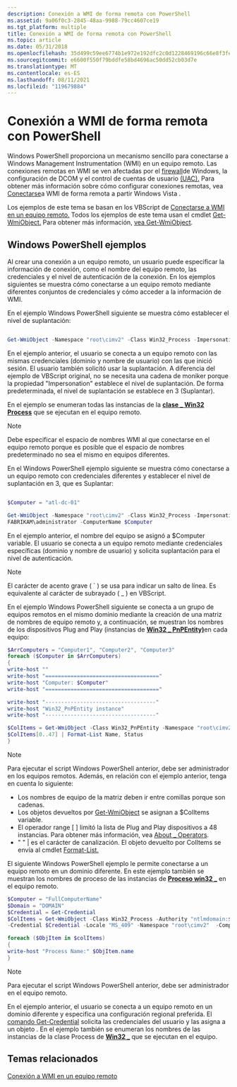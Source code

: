 ```yaml
---
description: Conexión a WMI de forma remota con PowerShell
ms.assetid: 9a06f0c3-2845-48aa-9988-79cc4607ce19
ms.tgt_platform: multiple
title: Conexión a WMI de forma remota con PowerShell
ms.topic: article
ms.date: 05/31/2018
ms.openlocfilehash: 35d499c59ee6774b1e972e192dfc2c0d1228469196c66e8f3feb80d1c9d6339c
ms.sourcegitcommit: e6600f550f79bddfe58bd4696ac50dd52cb03d7e
ms.translationtype: MT
ms.contentlocale: es-ES
ms.lasthandoff: 08/11/2021
ms.locfileid: "119679884"
---
```

# <a name="connecting-to-wmi-remotely-with-powershell"></a>Conexión a WMI de forma remota con PowerShell

Windows PowerShell proporciona un mecanismo sencillo para conectarse a Windows Management Instrumentation (WMI) en un equipo remoto. Las conexiones remotas en WMI se ven afectadas por el [firewall](/previous-versions/windows/it-pro/windows-server-2008-R2-and-2008/cc754274(v=ws.11))de Windows, la configuración de DCOM y el control de cuentas de usuario [(UAC).](/previous-versions/aa905108(v=msdn.10)) Para obtener más información sobre cómo configurar conexiones remotas, vea [Conectarse](connecting-to-wmi-remotely-starting-with-vista.md)a WMI de forma remota a partir Windows Vista .

Los ejemplos de este tema se basan en los VBScript de [Conectarse a WMI en un equipo remoto.](connecting-to-wmi-on-a-remote-computer.md) Todos los ejemplos de este tema usan el cmdlet [Get-WmiObject.](/previous-versions//dd315295(v=technet.10)) Para obtener más información, [vea Get-WmiObject](/previous-versions//dd315295(v=technet.10)).

## <a name="windows-powershell-examples"></a>Windows PowerShell ejemplos

Al crear una conexión a un equipo remoto, un usuario puede especificar la información de conexión, como el nombre del equipo remoto, las credenciales y el nivel de autenticación de la conexión. En los ejemplos siguientes se muestra cómo conectarse a un equipo remoto mediante diferentes conjuntos de credenciales y cómo acceder a la información de WMI.

En el ejemplo Windows PowerShell siguiente se muestra cómo establecer el nivel de suplantación:


```PowerShell

Get-WmiObject -Namespace "root\cimv2" -Class Win32_Process -Impersonation 3 -ComputerName Computer_B
```



En el ejemplo anterior, el usuario se conecta a un equipo remoto con las mismas credenciales (dominio y nombre de usuario) con las que inició sesión. El usuario también solicitó usar la suplantación. A diferencia del ejemplo de VBScript original, no se necesita una cadena de moniker porque la propiedad "Impersonation" establece el nivel de suplantación. De forma predeterminada, el nivel de suplantación se establece en 3 (Suplantar).

En el ejemplo se enumeran todas las instancias de la [**clase \_ Win32 Process**](/windows/desktop/CIMWin32Prov/win32-process) que se ejecutan en el equipo remoto.

> [!Note]  
> Debe especificar el espacio de nombres WMI al que conectarse en el equipo remoto porque es posible que el espacio de nombres predeterminado no sea el mismo en equipos diferentes.

 

En el Windows PowerShell ejemplo siguiente se muestra cómo conectarse a un equipo remoto con credenciales diferentes y establecer el nivel de suplantación en 3, que es Suplantar:


```PowerShell

$Computer = "atl-dc-01"

Get-WmiObject -Namespace "root\cimv2" -Class Win32_Process -Impersonation 3 -Credential `
FABRIKAM\administrator -ComputerName $Computer
```



En el ejemplo anterior, el nombre del equipo se asignó a $Computer variable. El usuario se conecta a un equipo remoto mediante credenciales específicas (dominio y nombre de usuario) y solicita suplantación para el nivel de autenticación.

> [!Note]  
> El carácter de acento grave ( \` ) se usa para indicar un salto de línea. Es equivalente al carácter de subrayado ( \_ ) en VBScript.

 

En el ejemplo Windows PowerShell siguiente se conecta a un grupo de equipos remotos en el mismo dominio mediante la creación de una matriz de nombres de equipo remoto y, a continuación, se muestran los nombres de los dispositivos Plug and Play (instancias de [**Win32 \_ PnPEntity)**](/windows/desktop/CIMWin32Prov/win32-pnpentity)en cada equipo:


```PowerShell
$ArrComputers = "Computer1", "Computer2", "Computer3"
foreach ($Computer in $ArrComputers) 
{
write-host ""
write-host "===================================="
write-host "Computer: $Computer"
write-host "===================================="

write-host "-----------------------------------"
write-host "Win32_PnPEntity instance"
write-host "-----------------------------------"

$ColItems = Get-WmiObject -Class Win32_PnPEntity -Namespace "root\cimv2" -Computer $Computer
$ColItems[0..47] | Format-List Name, Status
}
```



> [!Note]  
> Para ejecutar el script Windows PowerShell anterior, debe ser administrador en los equipos remotos. Además, en relación con el ejemplo anterior, tenga en cuenta lo siguiente:

 

-   Los nombres de equipo de la matriz deben ir entre comillas porque son cadenas.
-   Los objetos devueltos por [Get-WmiObject](/previous-versions//dd315295(v=technet.10)) se asignan a $ColItems variable.
-   El operador range \[ \] limitó la lista de Plug and Play dispositivos a 48 instancias. Para obtener más información, vea [About \_ Operators](/previous-versions//dd347588(v=technet.10)).
-   " " \| es el carácter de canalización. El objeto devuelto por ColItems se envía al cmdlet [Format-List.]( /previous-versions//dd347700(v=technet.10))

El siguiente Windows PowerShell ejemplo le permite conectarse a un equipo remoto en un dominio diferente. En este ejemplo también se muestran los nombres de proceso de las instancias de [**Proceso win32 \_**](/windows/desktop/CIMWin32Prov/win32-process) en el equipo remoto.


```PowerShell
$Computer = "FullComputerName" 
$Domain = "DOMAIN"
$Credential = Get-Credential
$ColItems = Get-WmiObject -Class Win32_Process -Authority "ntlmdomain:$Domain" `
-Credential $Credential -Locale "MS_409" -Namespace "root\cimv2"  -ComputerName $Computer

foreach ($ObjItem in $colItems) 
{
write-host "Process Name:" $ObjItem.name
}
```



> [!Note]  
> Para ejecutar el script Windows PowerShell anterior, debe ser administrador en el equipo remoto.

 

En el ejemplo anterior, el usuario se conecta a un equipo remoto en un dominio diferente y especifica una configuración regional preferida. El [comando Get-Credential](/previous-versions//dd315327(v=technet.10)) solicita las credenciales del usuario y las asigna a un objeto . En el ejemplo también se enumeran los nombres de las instancias de la clase Process de [**Win32 \_**](/windows/desktop/CIMWin32Prov/win32-process) que se ejecutan en el equipo.

## <a name="related-topics"></a>Temas relacionados

<dl> <dt>

[Conexión a WMI en un equipo remoto](connecting-to-wmi-on-a-remote-computer.md)
</dt> </dl>

 

 
